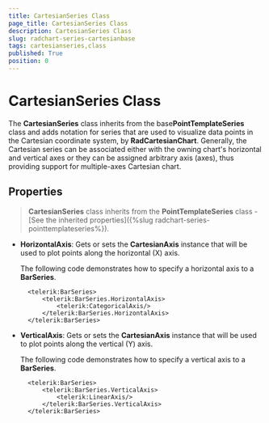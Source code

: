 ```yaml
---
title: CartesianSeries Class
page_title: CartesianSeries Class
description: CartesianSeries Class
slug: radchart-series-cartesianbase
tags: cartesianseries,class
published: True
position: 0
---
```


# CartesianSeries Class

The **CartesianSeries** class inherits from the base**PointTemplateSeries** class and adds notation for series that are used to visualize data points in the Cartesian coordinate system, by **RadCartesianChart**. Generally, the Cartesian series can be associated either with the owning chart's horizontal and vertical axes or they can be assigned arbitrary axis (axes), thus providing support for multiple-axes Cartesian chart.

## Properties

>**CartesianSeries** class inherits from the **PointTemplateSeries** class -
[See the inherited properties]({%slug radchart-series-pointtemplateseries%}).

* **HorizontalAxis**: Gets or sets the **CartesianAxis** instance that will be used to plot points along the horizontal (X) axis.

	The following code demonstrates how to specify a horizontal axis to a **BarSeries**.

		<telerik:BarSeries>
			<telerik:BarSeries.HorizontalAxis>
				<telerik:CategoricalAxis/>
			</telerik:BarSeries.HorizontalAxis>
		</telerik:BarSeries>

* **VerticalAxis**: Gets or sets the **CartesianAxis** instance that will be used to plot points along the vertical (Y) axis.

	The following code demonstrates how to specify a vertical axis to a **BarSeries**.

		<telerik:BarSeries>
			<telerik:BarSeries.VerticalAxis>
				<telerik:LinearAxis/>
			</telerik:BarSeries.VerticalAxis>
		</telerik:BarSeries>
